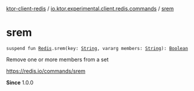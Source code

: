 [ktor-client-redis](../index.md) / [io.ktor.experimental.client.redis.commands](index.md) / [srem](./srem.md)

# srem

`suspend fun `[`Redis`](../io.ktor.experimental.client.redis/-redis/index.md)`.srem(key: `[`String`](https://kotlinlang.org/api/latest/jvm/stdlib/kotlin/-string/index.html)`, vararg members: `[`String`](https://kotlinlang.org/api/latest/jvm/stdlib/kotlin/-string/index.html)`): `[`Boolean`](https://kotlinlang.org/api/latest/jvm/stdlib/kotlin/-boolean/index.html)

Remove one or more members from a set

https://redis.io/commands/srem

**Since**
1.0.0

